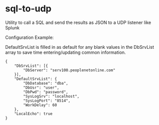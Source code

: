 # sql-to-udp
Utility to call a SQL and send the results as JSON to a UDP listener like Splunk


Configuration Example:

DefaultSrvList is filled in as default for any blank values in the DbSrvList array to save time entering/updating common information.

```
{
	"DbSrvList": [{
		"DbServer": "serv100.peoplenetonline.com"
	}],
	"DefaultSrvList": {
		"DbDatabase": "dba",
		"DbUsr": "user",
		"DbPwd": "password",
		"SysLogSrv": "localhost",
		"SysLogPort": "8514",
		"WorkDelay": 60
	},
	"LocalEcho": true
}
```